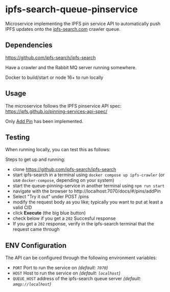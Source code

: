 # ipfs-search-queue-pinservice

Microservice implementing the IPFS pin service API to automatically push IPFS updates onto the [ipfs-search.com](https://ipfs-search.com) crawler queue.

## Dependencies

https://github.com/ipfs-search/ipfs-search

Have a crawler and the Rabbit MQ server running somewhere. 

Docker to build/start or node 16+ to run locally

## Usage

The microservice follows the IPFS pinservice API spec:
https://ipfs.github.io/pinning-services-api-spec/

Only [Add Pin](https://ipfs.github.io/pinning-services-api-spec/#operation/addPin) has been implemented.

## Testing

When running locally, you can test this as follows:

Steps to get up and running:

* clone https://github.com/ipfs-search/ipfs-search
* start ipfs-search in a terminal using `docker compose up ipfs-crawler` (or use `docker-compose`, depending on your system)
* start the queue-pinning-service in another terminal using `npm run start`
* navigate with the browser to http://localhost:7070/docs/#/pins/addPin
* Select "Try it out" under POST /pins
* modify the request body as you like; typically you want to put at least a valid CID
* click **Execute** (the big blue button)
* check below if you get a `202` Succesful response
* If you get a `202` response, verify in the ipfs-search terminal that the request came through

## ENV Configuration

The API can be configured through the following environment variables:

- `PORT` Port to run the service on _(default: `7070`)_
- `HOST` Host to run the service on _(default: `localhost`)_
- `QUEUE_HOST` address of the ipfs-search queue server _(default: `amqp://localhost`)_
